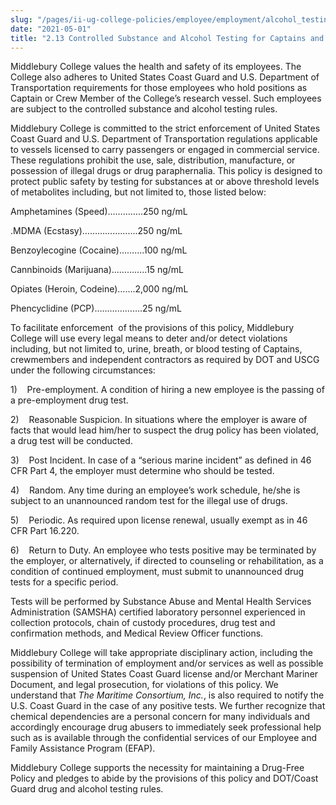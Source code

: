 ```yaml
---
slug: "/pages/ii-ug-college-policies/employee/employment/alcohol_testing_captains"
date: "2021-05-01"
title: "2.13 Controlled Substance and Alcohol Testing for Captains and Crew Members"
---
```


Middlebury College values the health and safety of its employees. The College also adheres to United States Coast Guard and U.S. Department of Transportation requirements for those employees who hold positions as Captain or Crew Member of the College’s research vessel. Such employees are subject to the controlled substance and alcohol testing rules.

Middlebury College is committed to the strict enforcement of United States Coast Guard and U.S. Department of Transportation regulations applicable to vessels licensed to carry passengers or engaged in commercial service. These regulations prohibit the use, sale, distribution, manufacture, or possession of illegal drugs or drug paraphernalia. This policy is designed to protect public safety by testing for substances at or above threshold levels of metabolites including, but not limited to, those listed below:

Amphetamines (Speed)…………..250 ng/mL

.MDMA (Ecstasy)………………….250 ng/mL

Benzoylecogine (Cocaine)……….100 ng/mL

Cannbinoids (Marijuana)…………..15 ng/mL

Opiates (Heroin, Codeine)…….2,000 ng/mL

Phencyclidine (PCP)……………….25 ng/mL

To facilitate enforcement  of the provisions of this policy, Middlebury College will use every legal means to deter and/or detect violations including, but not limited to, urine, breath, or blood testing of Captains, crewmembers and independent contractors as required by DOT and USCG under the following circumstances:

1)    Pre-employment. A condition of hiring a new employee is the passing of a pre-employment drug test.

2)    Reasonable Suspicion. In situations where the employer is aware of facts that would lead him/her to suspect the drug policy has been violated, a drug test will be conducted.

3)    Post Incident. In case of a “serious marine incident” as defined in 46 CFR Part 4, the employer must determine who should be tested.

4)    Random. Any time during an employee’s work schedule, he/she is subject to an unannounced random test for the illegal use of drugs.

5)    Periodic. As required upon license renewal, usually exempt as in 46 CFR Part 16.220.

6)    Return to Duty. An employee who tests positive may be terminated by the employer, or alternatively, if directed to counseling or rehabilitation, as a condition of continued employment, must submit to unannounced drug tests for a specific period.

Tests will be performed by Substance Abuse and Mental Health Services Administration (SAMSHA) certified laboratory personnel experienced in collection protocols, chain of custody procedures, drug test and confirmation methods, and Medical Review Officer functions.

Middlebury College will take appropriate disciplinary action, including the possibility of termination of employment and/or services as well as possible suspension of United States Coast Guard license and/or Merchant Mariner Document, and legal prosecution, for violations of this policy. We understand that _The Maritime Consortium, Inc._, is also required to notify the U.S. Coast Guard in the case of any positive tests. We further recognize that chemical dependencies are a personal concern for many individuals and accordingly encourage drug abusers to immediately seek professional help such as is available through the confidential services of our Employee and Family Assistance Program (EFAP).

Middlebury College supports the necessity for maintaining a Drug-Free Policy and pledges to abide by the provisions of this policy and DOT/Coast Guard drug and alcohol testing rules.